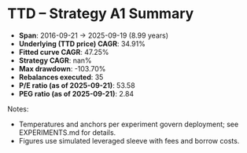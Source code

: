 # TTD – Strategy A1 Summary

- **Span**: 2016-09-21 → 2025-09-19 (8.99 years)
- **Underlying (TTD price) CAGR**: 34.91%
- **Fitted curve CAGR**: 47.25%
- **Strategy CAGR**: nan%
- **Max drawdown**: -103.70%
- **Rebalances executed**: 35
- **P/E ratio (as of 2025-09-21)**: 53.58
- **PEG ratio (as of 2025-09-21)**: 2.84

Notes:

- Temperatures and anchors per experiment govern deployment; see EXPERIMENTS.md for details.
- Figures use simulated leveraged sleeve with fees and borrow costs.

